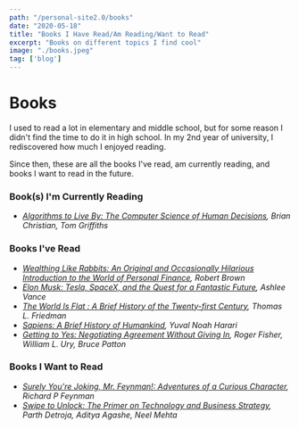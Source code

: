 ```yaml
---
path: "/personal-site2.0/books"
date: "2020-05-18"
title: "Books I Have Read/Am Reading/Want to Read"
excerpt: "Books on different topics I find cool"
image: "./books.jpeg"
tag: ['blog']
---
```


# Books

 I used to read a lot in elementary and middle school, but for some reason I didn't find the time to do it in high school. In my 2nd year of university, I rediscovered how much I enjoyed reading.

Since then, these are all the books I've read, am currently reading, and books I want to read in the future.

### Book(s) I'm Currently Reading

- *<a href="https://www.amazon.ca/Algorithms-Live-Computer-Science-Decisions/dp/B071VJ1XHX/ref=sr_1_1?keywords=algorithms+to+live+by&qid=1589838840&s=digital-text&sr=1-1">Algorithms to Live By: The Computer Science of Human Decisions</a>, Brian Christian, Tom Griffiths*

### Books I've Read

- *<a href="https://www.amazon.ca/Wealthing-Like-Rabbits-Original-Introduction-ebook/dp/B00N06271Q">Wealthing Like Rabbits: An Original and Occasionally Hilarious Introduction to the World of Personal Finance</a>, Robert Brown*
- *<a href="https://www.amazon.ca/Elon-Musk-SpaceX-Fantastic-Future-ebook/dp/B00KVI76ZS/ref=sr_1_1?keywords=elon+musk&qid=1589838457&s=digital-text&sr=1-1">Elon Musk: Tesla, SpaceX, and the Quest for a Fantastic Future</a>, Ashlee Vance*
- *<a href="https://www.amazon.ca/World-Flat-History-Twenty-first-Century-ebook/dp/B000U913GG/ref=sr_1_1?keywords=the+world+is+flat&qid=1589838532&s=digital-text&sr=1-1">The World Is Flat : A Brief History of the Twenty-first Century</a>, Thomas L. Friedman*
- *<a href="https://www.amazon.ca/Sapiens-Humankind-Yuval-Noah-Harari-ebook/dp/B00JTCH382/ref=sr_1_1?keywords=sapiens&qid=1589838592&s=digital-text&sr=1-1">Sapiens: A Brief History of Humankind</a>, Yuval Noah Harari*
- *<a href="https://www.amazon.ca/Getting-Yes-Negotiating-Agreement-Without-ebook/dp/B0051SDM5Q/ref=sr_1_1?keywords=getting+to+yes&qid=1589838707&s=digital-text&sr=1-1">Getting to Yes: Negotiating Agreement Without Giving In</a>, Roger Fisher, William L. Ury, Bruce Patton*

### Books I Want to Read

- *<a href="https://www.amazon.ca/Surely-Youre-Joking-Mr-Feynman/dp/0393355624/ref=tmm_pap_swatch_0?_encoding=UTF8&qid=1589841281&sr=1-1">Surely You're Joking, Mr. Feynman!: Adventures of a Curious Character</a>, Richard P Feynman*
- *<a href="https://www.amazon.ca/Swipe-Unlock-Technology-Business-Strategy-ebook/dp/B0756MTX6K/ref=sr_1_1?keywords=primer+on+technology%5C&qid=1589841463&sr=8-1">Swipe to Unlock: The Primer on Technology and Business Strategy</a>, Parth Detroja, Aditya Agashe, Neel Mehta*
